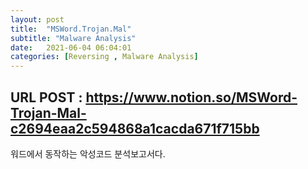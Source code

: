 ```yaml
---
layout: post
title:  "MSWord.Trojan.Mal"
subtitle: "Malware Analysis"
date:   2021-06-04 06:04:01
categories: [Reversing , Malware Analysis]
---
```


## URL POST : <a href="https://www.notion.so/MSWord-Trojan-Mal-c2694eaa2c594868a1cacda671f715bb">https://www.notion.so/MSWord-Trojan-Mal-c2694eaa2c594868a1cacda671f715bb</a>
워드에서 동작하는 악성코드 분석보고서다.
